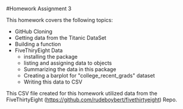 #Homework Assignment 3

This homework covers the following topics:
 * GitHub Cloning
 * Getting data from the Titanic DataSet
 * Building a function
 * FiveThiryEight Data
   - installing the package
   - listing and assigning data to objects
   - Summarizing the data in this package
   - Creating a barplot for "college_recent_grads" dataset
   - Writing this data to CSV

This CSV file created for this homework utilized data from the FiveThirtyEight (https://github.com/rudeboybert/fivethirtyeight) Repo.
